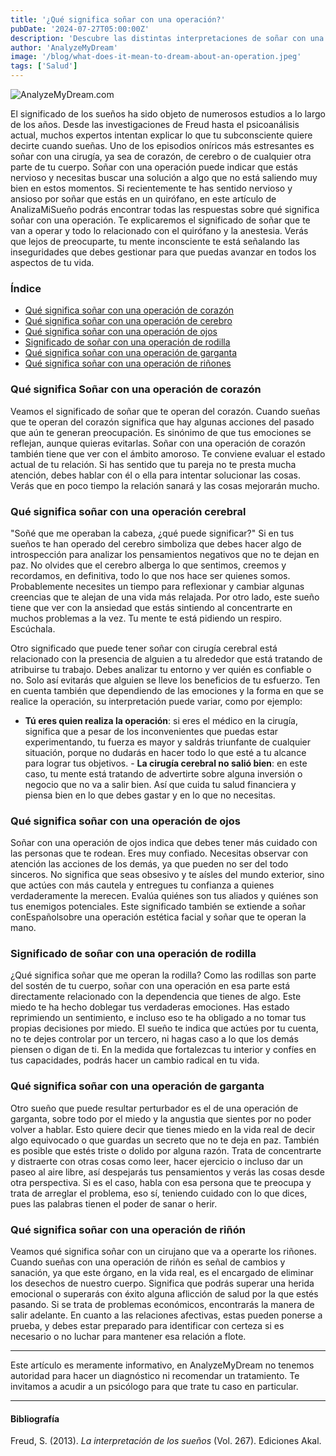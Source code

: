 ```yaml
---
title: '¿Qué significa soñar con una operación?'
pubDate: '2024-07-27T05:00:00Z'
description: 'Descubre las distintas interpretaciones de soñar con una operación, desde cirugías de corazón hasta operaciones de cerebro y riñón.'
author: 'AnalyzeMyDream'
image: '/blog/what-does-it-mean-to-dream-about-an-operation.jpeg'
tags: ['Salud']
---
```


![AnalyzeMyDream.com](/blog/what-does-it-mean-to-dream-about-an-operation.jpeg)

El significado de los sueños ha sido objeto de numerosos estudios a lo largo de los años. Desde las investigaciones de Freud hasta el psicoanálisis actual, muchos expertos intentan explicar lo que tu subconsciente quiere decirte cuando sueñas. Uno de los episodios oníricos más estresantes es soñar con una cirugía, ya sea de corazón, de cerebro o de cualquier otra parte de tu cuerpo. Soñar con una operación puede indicar que estás nervioso y necesitas buscar una solución a algo que no está saliendo muy bien en estos momentos. Si recientemente te has sentido nervioso y ansioso por soñar que estás en un quirófano, en este artículo de AnalizaMiSueño podrás encontrar todas las respuestas sobre qué significa soñar con una operación. Te explicaremos el significado de soñar que te van a operar y todo lo relacionado con el quirófano y la anestesia. Verás que lejos de preocuparte, tu mente inconsciente te está señalando las inseguridades que debes gestionar para que puedas avanzar en todos los aspectos de tu vida.

### Índice

- [Qué significa soñar con una operación de corazón](#que-significa-soñar-con-una-operación-de-corazon)
- [Qué significa soñar con una operación de cerebro](#que-significa-soñar-con-una-operación-de-cerebro)
- [Qué significa soñar con una operación de ojos](#que-significa-soñar-con-una-operación-de-ojos)
- [Significado de soñar con una operación de rodilla](#significado-de-soñar-con-una-operación-de-rodilla)
- [Qué significa soñar con una operación de garganta](#que-significa-soñar-con-una-operación-de-garganta)
- [Qué significa soñar con una operación de riñones](#que-significa-soñar-con-una-operación-de-rinon)

### Qué significa Soñar con una operación de corazón

Veamos el significado de soñar que te operan del corazón. Cuando sueñas que te operan del corazón significa que hay algunas acciones del pasado que aún te generan preocupación. Es sinónimo de que tus emociones se reflejan, aunque quieras evitarlas. Soñar con una operación de corazón también tiene que ver con el ámbito amoroso. Te conviene evaluar el estado actual de tu relación. Si has sentido que tu pareja no te presta mucha atención, debes hablar con él o ella para intentar solucionar las cosas. Verás que en poco tiempo la relación sanará y las cosas mejorarán mucho.

### Qué significa soñar con una operación cerebral

"Soñé que me operaban la cabeza, ¿qué puede significar?" Si en tus sueños te han operado del cerebro simboliza que debes hacer algo de introspección para analizar los pensamientos negativos que no te dejan en paz. No olvides que el cerebro alberga lo que sentimos, creemos y recordamos, en definitiva, todo lo que nos hace ser quienes somos. Probablemente necesites un tiempo para reflexionar y cambiar algunas creencias que te alejan de una vida más relajada. Por otro lado, este sueño tiene que ver con la ansiedad que estás sintiendo al concentrarte en muchos problemas a la vez. Tu mente te está pidiendo un respiro. Escúchala.

Otro significado que puede tener soñar con cirugía cerebral está relacionado con la presencia de alguien a tu alrededor que está tratando de atribuirse tu trabajo. Debes analizar tu entorno y ver quién es confiable o no. Solo así evitarás que alguien se lleve los beneficios de tu esfuerzo. Ten en cuenta también que dependiendo de las emociones y la forma en que se realice la operación, su interpretación puede variar, como por ejemplo:

- **Tú eres quien realiza la operación**: si eres el médico en la cirugía, significa que a pesar de los inconvenientes que puedas estar experimentando, tu fuerza es mayor y saldrás triunfante de cualquier situación, porque no dudarás en hacer todo lo que esté a tu alcance para lograr tus objetivos. - **La cirugía cerebral no salió bien**: en este caso, tu mente está tratando de advertirte sobre alguna inversión o negocio que no va a salir bien. Así que cuida tu salud financiera y piensa bien en lo que debes gastar y en lo que no necesitas.

### Qué significa soñar con una operación de ojos

Soñar con una operación de ojos indica que debes tener más cuidado con las personas que te rodean. Eres muy confiado. Necesitas observar con atención las acciones de los demás, ya que pueden no ser del todo sinceros. No significa que seas obsesivo y te aísles del mundo exterior, sino que actúes con más cautela y entregues tu confianza a quienes verdaderamente la merecen. Evalúa quiénes son tus aliados y quiénes son tus enemigos potenciales. Este significado también se extiende a soñar conEspañolsobre una operación estética facial y soñar que te operan la mano.

### Significado de soñar con una operación de rodilla

¿Qué significa soñar que me operan la rodilla? Como las rodillas son parte del sostén de tu cuerpo, soñar con una operación en esa parte está directamente relacionado con la dependencia que tienes de algo. Este miedo te ha hecho doblegar tus verdaderas emociones. Has estado reprimiendo un sentimiento, e incluso eso te ha obligado a no tomar tus propias decisiones por miedo. El sueño te indica que actúes por tu cuenta, no te dejes controlar por un tercero, ni hagas caso a lo que los demás piensen o digan de ti. En la medida que fortalezcas tu interior y confíes en tus capacidades, podrás hacer un cambio radical en tu vida. 

### Qué significa soñar con una operación de garganta

Otro sueño que puede resultar perturbador es el de una operación de garganta, sobre todo por el miedo y la angustia que sientes por no poder volver a hablar. Esto quiere decir que tienes miedo en la vida real de decir algo equivocado o que guardas un secreto que no te deja en paz. También es posible que estés triste o dolido por alguna razón. Trata de concentrarte y distraerte con otras cosas como leer, hacer ejercicio o incluso dar un paseo al aire libre, así despejarás tus pensamientos y verás las cosas desde otra perspectiva. Si es el caso, habla con esa persona que te preocupa y trata de arreglar el problema, eso sí, teniendo cuidado con lo que dices, pues las palabras tienen el poder de sanar o herir.

### Qué significa soñar con una operación de riñón

Veamos qué significa soñar con un cirujano que va a operarte los riñones. Cuando sueñas con una operación de riñón es señal de cambios y sanación, ya que este órgano, en la vida real, es el encargado de eliminar los desechos de nuestro cuerpo. Significa que podrás superar una herida emocional o superarás con éxito alguna aflicción de salud por la que estés pasando. Si se trata de problemas económicos, encontrarás la manera de salir adelante. En cuanto a las relaciones afectivas, estas pueden ponerse a prueba, y debes estar preparado para identificar con certeza si es necesario o no luchar para mantener esa relación a flote.

---

Este artículo es meramente informativo, en AnalyzeMyDream no tenemos autoridad para hacer un diagnóstico ni recomendar un tratamiento. Te invitamos a acudir a un psicólogo para que trate tu caso en particular.

---

#### Bibliografía

Freud, S. (2013). *La interpretación de los sueños* (Vol. 267). Ediciones Akal.